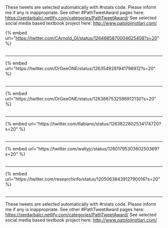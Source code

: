 

These tweets are selected automatically with #rstats code. Please inform me if any is inappropriate.
See other #PathTweetAward pages here: https://serdarbalci.netlify.com/categories/PathTweetAward/ 
See selected social media based textbook project here: http://www.patolojinotlari.com/

{% embed url="https://twitter.com/CArnold_GI/status/1264685870004625408?s=20" %}<br>
<br>
<hr>
{% embed url="https://twitter.com/DrGeeONE/status/1263549281941798912?s=20" %}<br>
<br>
<hr>
{% embed url="https://twitter.com/DrGeeONE/status/1263867532596912130?s=20" %}<br>
<br>
<hr>
{% embed url="https://twitter.com/tlabiano/status/1263822802534174720?s=20" %}<br>
<br>
<hr>
{% embed url="https://twitter.com/wallyjc/status/1260179530360250369?s=20" %}<br>
<br>
<hr>
{% embed url="https://twitter.com/researchinfo/status/1205063843912790016?s=20" %}<br>
<br>
<hr>


These tweets are selected automatically with #rstats code. Please inform me if any is inappropriate.
See other #PathTweetAward pages here: https://serdarbalci.netlify.com/categories/PathTweetAward/ 
See selected social media based textbook project here: http://www.patolojinotlari.com/
